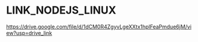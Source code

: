 # LINK_NODEJS_LINUX

<p>

  https://drive.google.com/file/d/1dCM0R4ZgyvLgeXXtx1hplFeaPmdue6jM/view?usp=drive_link
  
</p>
